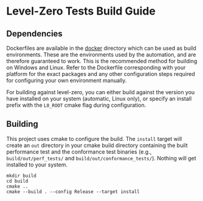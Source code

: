 # Level-Zero Tests Build Guide

## Dependencies

Dockerfiles are available in the [docker](./docker) directory which can be used
as build environments. These are the environments used by the automation, and
are therefore guaranteed to work. This is the recommended method for building on
Windows and Linux. Refer to the Dockerfile corresponding with your platform for
the exact packages and any other configuration steps required for configuring
your own environment manually.

For building against level-zero, you can either build against the version you
have installed on your system (automatic, Linux only), or specify an install
prefix with the `L0_ROOT` cmake flag during configuration.

## Building

This project uses cmake to configure the build. The `install` target will create
an `out` directory in your cmake build directory containing the built
performance test and the conformance test binaries (e.g.,
`build/out/perf_tests/` and `build/out/conformance_tests/`). Nothing will get
installed to your system.

```
mkdir build
cd build
cmake ..
cmake --build . --config Release --target install
```
